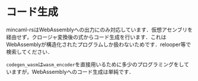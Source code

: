 # コード生成

mincaml-rsはWebAssemblyへの出力にのみ対応しています．仮想アセンブリを経由せず，クロージャ変換後の式からコード生成を行います．これはWebAssemblyが構造化されたプログラムしか扱わないためです．relooper等で検索してください．

`codegen_wasm`は`wasm_encoder`を直接用いるために多少のプログラミングをしていますが，WebAssemblyへのコード生成は単純です．
